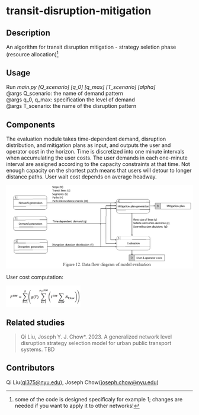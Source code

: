 # transit-disruption-mitigation
## Description
An algorithm for transit disruption mitigation - strategy seletion phase (resource allocation)[^1]

[^1]: some of the code is designed specificaly for example 1; changes are needed if you want to apply it to other networks!

## Usage
Run <i>main.py [Q_scenario] [q_0] [q_max] [T_scenario] [alpha]</i> <br>
@args Q_scenario: the name of demand pattern <br>
@args q_0, q_max: specification the level of demand <br>
@args T_scenario: the name of the disruption pattern<br>

## Components
The evaluation module takes time-dependent demand, disruption distribution, and mitigation plans as input, and outputs the user and operator cost in the horizon. Time is discretized into one minute intervals when accumulating the user costs. The user demands in each one-minute interval are assigned according to the capacity constraints at that time. Not enough capacity on the shortest
path means that users will detour to longer distance paths. User wait cost depends on average headway.

 <img src="./img/evaluation_program.png" width = "600" alt="evaluation_prog" align=center />

User cost computation:

 <img src="./img/evaluation_formula.png" width = "200" alt="evaluation_prog" align=center />



## Related studies
> Qi Liu, Joseph Y. J. Chow*. 2023. A generalized network level disruption strategy selection model for urban public transport systems. TBD

## Contributors
Qi Liu(ql375@nyu.edu), Joseph Chow(joseph.chow@nyu.edu)
